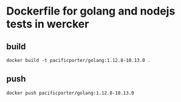 # Dockerfile for golang and nodejs tests in wercker

## build

```
docker build -t pacificporter/golang:1.12.8-10.13.0 .
```

## push

```
docker push pacificporter/golang:1.12.8-10.13.0
```
